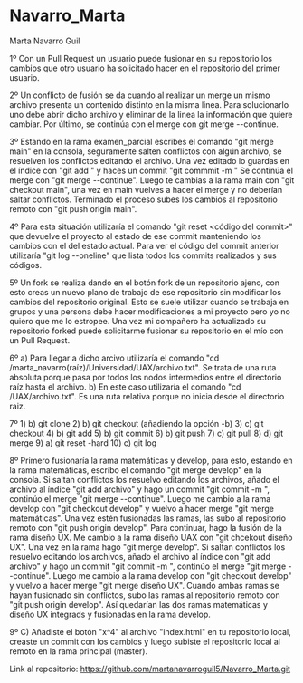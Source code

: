 # Navarro_Marta
Marta Navarro Guil

1º Con un Pull Request un usuario puede fusionar en su repositorio los cambios que otro usuario ha solicitado hacer en el repositorio del primer usuario.

2º Un conflicto de fusión se da cuando al realizar un merge un mismo archivo presenta un contenido distinto en la misma linea. Para solucionarlo uno debe abrir dicho archivo y eliminar de la linea la información que quiere cambiar. Por último, se continúa con el merge con git merge --continue.

3º Estando en la rama examen_parcial escribes el comando "git merge main" en la consola, seguramente salten conflictos con algún archivo, se resuelven los conflictos editando el archivo. Una vez editado lo guardas en el índice con "git add <archivo>" y haces un commit "git commmit -m <mensaje>" Se continúa el merge con "git merge --continue". Luego te cambias a la rama main con "git checkout main", una vez en main vuelves a hacer el merge y no deberían saltar conflictos. Terminado el proceso subes los cambios al repositorio remoto con "git push origin main".

4º Para esta situación utilizaría el comando "git reset <código del commit>" que devuelve el proyecto al estado de ese commit manteniendo los cambios con el del estado actual. Para ver el código del commit anterior utilizaría "git log --oneline" que lista todos los commits realizados y sus códigos. 

5º Un fork se realiza dando en el botón fork de un repositorio ajeno, con esto creas un nuevo plano de trabajo de ese repositorio sin modificar los cambios del repositorio original. Esto se suele utilizar cuando se trabaja en grupos y una persona debe hacer modificaciones a mi proyecto pero yo no quiero que me lo estropee. Una vez mi compañero ha actualizado su repositorio forked puede solicitarme fusionar su repositorio en el mío con un Pull Request.

6º a) Para llegar a dicho arcivo utilizaría el comando "cd /marta_navarro(raíz)/Universidad/UAX/archivo.txt". Se trata de una ruta absoluta porque pasa por todos los nodos intermedios entre el directorio raíz hasta el archivo.
b) En este caso utilizaría el comando "cd /UAX/archivo.txt". Es una ruta relativa porque no inicia desde el directorio raiz.

7º 1) b) git clone 2) b) git checkout (añadiendo la opción -b) 3) c) git checkout 4) b) git add 5) b) git commit 6) b) git push 7) c) git pull 8) d) git merge 9) a) git reset -hard 10) c) git log

8º Primero fusionaría la rama matemáticas y develop, para esto, estando en la rama matemáticas, escribo el comando "git merge develop" en la consola. Si saltan conflictos los resuelvo editando los archivos, añado el archivo al índice "git add archivo" y hago un commit "git commit -m <mensaje>", continúo el merge "git merge --continue". Luego me cambio a la rama develop con "git checkout develop" y vuelvo a hacer merge "git merge matemáticas". Una vez estén fusionadas las ramas, las subo al repositorio remoto con "git push origin develop". Para continuar, hago la fusión de la rama diseño UX. Me cambio a la rama diseño UAX con "git chcekout diseño UX". Una  vez en la rama hago "git merge develop". Si saltan conflictos los resuelvo editando los archivos, añado el archivo al índice con "git add archivo" y hago un commit "git commit -m <mensaje>", continúo el merge "git merge --continue". Luego me cambio a la rama develop con "git checkout develop" y vuelvo a hacer merge "git merge diseño UX". Cuando ambas ramas se hayan fusionado sin conflictos, subo las ramas al repositorio remoto con "git push origin develop". Así quedarían las dos ramas matemáticas y diseño UX integrads y fusionadas en la rama develop. 

9º C) Añadiste el botón "x^4" al archivo "index.html" en tu repositorio local, creaste un commit con los cambios y luego subiste el repositorio local al remoto en la rama principal (master).

Link al repositorio: https://github.com/martanavarroguil5/Navarro_Marta.git
